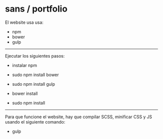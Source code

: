 # sans / portfolio

El website usa usa:

- npm
- bower
- gulp

--------

Ejecutar los siguientes pasos:

- instalar npm

- sudo npm install bower
- sudo npm install gulp

- bower install
- sudo npm install

--------

Para que funcione el website, hay que compilar SCSS, minificar CSS y JS usando el siguiente comando:

- gulp